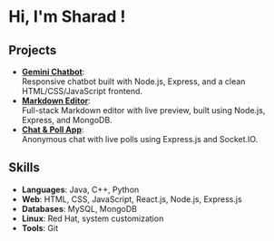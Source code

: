 # Hi, I'm Sharad !  

## Projects
- **[Gemini Chatbot](https://github.com/Sharad104/chatbot)**:  
  Responsive chatbot built with Node.js, Express, and a clean HTML/CSS/JavaScript frontend.  
- **[Markdown Editor](https://github.com/Sharad104/MinimalMarkdownPreviewer)**:  
  Full-stack Markdown editor with live preview, built using Node.js, Express, and MongoDB.  
- **[Chat & Poll App](https://github.com/Sharad104/anonymouschat)**:  
  Anonymous chat with live polls using Express.js and Socket.IO.

## Skills
- **Languages**: Java, C++, Python  
- **Web**: HTML, CSS, JavaScript, React.js, Node.js, Express.js  
- **Databases**: MySQL, MongoDB  
- **Linux**: Red Hat, system customization  
- **Tools**: Git
